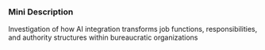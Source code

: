 ### Mini Description

Investigation of how AI integration transforms job functions, responsibilities, and authority structures within bureaucratic organizations
